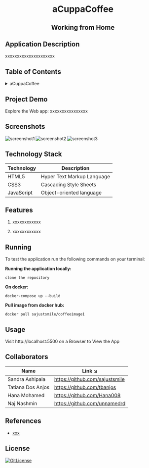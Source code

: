 <!-- PROJECT TITLE -->
  <h1 align="center">aCuppaCoffee</h1>
 <h2 2 align="center">
    Working from Home
    <br />
    </h2>

## Application Description

xxxxxxxxxxxxxxxxxxxxx

## Table of Contents

<details>
<summary>aCuppaCoffee</summary>

- [Application Description](#application-description)
- [Table of Contents](#table-of-contents)
- [Project Demo](#demo)
- [Screenshots](#screenshots)
- [Technology Stack](#technology-stack)
- [Features](#features)
- [Running](#running)
- [Usage](#usage)
- [Collaborators](#collaborators)
- [References](#references)
- [License](#license)

</details>

## Project Demo

Explore the Web app: xxxxxxxxxxxxxxxx

## Screenshots
![screenshot1](https://user-images.githubusercontent.com/19821445/141680795-78106d30-cb05-450e-a304-a60a21c0af00.JPG)
![screenshot2](https://user-images.githubusercontent.com/19821445/141680798-55cc8b94-ff7a-4918-afca-0983d5c00ebe.JPG)
![screenshot3](https://user-images.githubusercontent.com/19821445/141680805-4c8d105c-c06c-41fe-80fc-f85acc7163b3.jpeg)

## Technology Stack

| Technology | Description                |
| ---------- | -------------------------- |
| HTML5      | Hyper Text Markup Language |
| CSS3       | Cascading Style Sheets     |
| JavaScript | Object-oriented language   |

## Features

1. xxxxxxxxxxxx

2. xxxxxxxxxxxx

## Running

To test the application run the following commands on your terminal:

**Running the application locally:**

```
clone the repository
```

**On docker:**

```
docker-compose up --build
```

**Pull image from docker hub:**

```
docker pull sajustsmile/coffeeimage1
```

## Usage

Visit http://localhost:5500 on a Browser to View the App

## Collaborators

| Name              | Link ↘️                        |
| ----------------- | ------------------------------ |
| Sandra Ashipala   | https://github.com/sajustsmile |
| Tatiana Dos Anjos | https://github.com/tbanjos     |
| Hana Mohamed      | https://github.com/Hana008     |
| Naj Nashmin       | https://github.com/unnamedrd   |

## References

- [xxx]()

## License

[![GitLicense](https://gitlicense.com/badge/sajustsmile/sajustsmile.github.io)](https://github.com/sajustsmile/acuppacoffee/blob/main/LICENSE)

